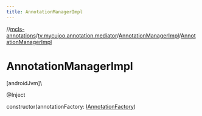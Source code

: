 ```yaml
---
title: AnnotationManagerImpl
---
```

//[mcls-annotations](../../../index.html)/[tv.mycujoo.annotation.mediator](../index.html)/[AnnotationManagerImpl](index.html)/[AnnotationManagerImpl](-annotation-manager-impl.html)



# AnnotationManagerImpl



[androidJvm]\




@Inject



constructor(annotationFactory: [IAnnotationFactory](../../tv.mycujoo.annotation.core/-i-annotation-factory/index.html))




